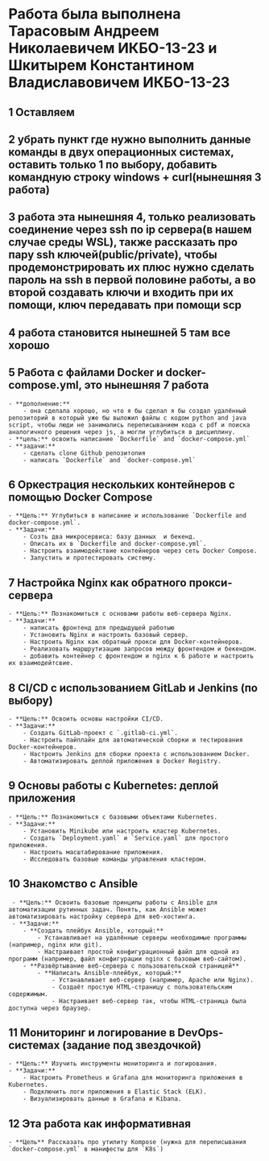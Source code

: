 # Работа была выполнена Тарасовым Андреем Николаевичем ИКБО-13-23 и Шкитырем Константином Владиславовичем ИКБО-13-23


## 1 Оставляем
## 2 убрать пункт где нужно выполнить данные команды в двух операционных системах, оставить только 1 по выбору, добавить командную строку windows + curl(нынешняя 3 работа)
## 3 работа эта нынешняя 4, только реализовать соединение через ssh по ip сервера(в нашем случае среды WSL), также рассказать про пару ssh ключей(public/private), чтобы продемонстрировать их плюс нужно сделать пароль на ssh в первой половине работы, а во второй создавать ключи и входить при их помощи, ключ передавать при помощи scp
## 4 работа становится нынешней 5 там все хорошо
## 5 Работа с файлами Docker и docker-compose.yml, это нынешняя 7 работа
    - **дополнение:**
        - она сделала хорошо, но что я бы сделал я бы создал удалённый репозиторий в который уже бы выложил файлы с кодом python and java script, чтобы люди не занимались переписыванием кода с pdf и поиска аналогичного решения через js, а могли углубиться в дисциплину.
    - **цель:** освоить написание `Dockerfile` and `docker-compose.yml` 
    - **задачи:**
        - сделать clone Github репозитопия
        - написать `Dockerfile` and `docker-compose.yml`
## 6 Оркестрация нескольких контейнеров с помощью Docker Compose
    - **Цель:** Углубиться в написание и использование `Dockerfile and docker-compose.yml`.
    - **Задачи:**
        - Созть два микросервиса: базу данных  и бекенд.
        - Описать их в `Dockerfile and docker-compose.yml`.
        - Настроить взаимодействие контейнеров через сеть Docker Compose.
        - Запустить и протестировать систему.
## 7 Настройка Nginx как обратного прокси-сервера
    - **Цель:** Познакомиться с основами работы веб-сервера Nginx.
    - **Задачи:**
        - написать фронтенд для предыдущей работыю
        - Установить Nginx и настроить базовый сервер.
        - Настроить Nginx как обратный прокси для Docker-контейнеров.
        - Реализовать маршрутизацию запросов между фронтендом и бекендом.
        - добавить контейнер с фронтендом и nginx к 6 работе и настроить их взаимодейтсвие.
## 8 CI/CD с использованием GitLab и Jenkins (по выбору)
    - **Цель:** Освоить основы настройки CI/CD.
    - **Задачи:**
        - Создать GitLab-проект с `.gitlab-ci.yml`.
        - Настроить пайплайн для автоматической сборки и тестирования Docker-контейнеров.
        - Настроить Jenkins для сборки проекта с использованием Docker.
        - Автоматизировать деплой приложения в Docker Registry.
## 9 Основы работы с Kubernetes: деплой приложения
    - **Цель:** Познакомиться с базовыми объектами Kubernetes.
    - **Задачи:**
        - Установить Minikube или настроить кластер Kubernetes.
        - Создать `Deployment.yaml` и `Service.yaml` для простого приложения.
        - Настроить масштабирование приложения.
        - Исследовать базовые команды управления кластером.
## 10 Знакомство с Ansible
     - **Цель:** Освоить базовые принципы работы с Ansible для автоматизации рутинных задач. Понять, как Ansible может автоматизировать настройку сервера для веб-хостинга.
     - **Задачи:**
        - **Создать плейбук Ansible, который:**
            - Устанавливает на удалённые серверы необходимые программы (например, nginx или git).
            - Настраивает простой конфигурационный файл для одной из программ (например, файл конфигурации nginx с базовым веб-сайтом).
        - **Развёртывание веб-сервера с пользовательской страницей**
            - **Написать Ansible-плейбук, который:**
                - Устанавливает веб-сервер (например, Apache или Nginx).
                - Создаёт простую HTML-страницу с пользовательским содержимым.
                - Настраивает веб-сервер так, чтобы HTML-страница была доступна через браузер.
## 11 Мониторинг и логирование в DevOps-системах (задание под звездочкой)
    - **Цель:** Изучить инструменты мониторинга и логирования.
    - **Задачи:**
        - Настроить Prometheus и Grafana для мониторинга приложения в Kubernetes.
        - Подключить логи приложения в Elastic Stack (ELK).
        - Визуализировать данные в Grafana и Kibana.
## 12 Эта работа как информативная
    - **Цель** Рассказать про утилиту Kompose (нужна для переписывания `docker-compose.yml` в манифесты для `K8s`)
